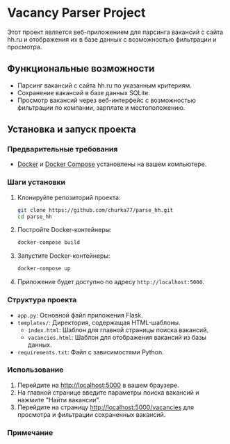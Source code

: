 # Vacancy Parser Project

Этот проект является веб-приложением для парсинга вакансий с сайта hh.ru и отображения их в базе данных с возможностью фильтрации и просмотра.

## Функциональные возможности

- Парсинг вакансий с сайта hh.ru по указанным критериям.
- Сохранение вакансий в базе данных SQLite.
- Просмотр вакансий через веб-интерфейс с возможностью фильтрации по компании, зарплате и местоположению.

## Установка и запуск проекта

### Предварительные требования

- [Docker](https://www.docker.com/get-started) и [Docker Compose](https://docs.docker.com/compose/install/) установлены на вашем компьютере.

### Шаги установки

1. Клонируйте репозиторий проекта:
    ```bash
    git clone https://github.com/churka77/parse_hh.git
    cd parse_hh
    ```

2. Постройте Docker-контейнеры:
    ```bash
    docker-compose build
    ```

3. Запустите Docker-контейнеры:
    ```bash
    docker-compose up
    ```

4. Приложение будет доступно по адресу `http://localhost:5000`.

### Структура проекта

- `app.py`: Основной файл приложения Flask.
- `templates/`: Директория, содержащая HTML-шаблоны.
  - `index.html`: Шаблон для главной страницы поиска вакансий.
  - `vacancies.html`: Шаблон для отображения вакансий из базы данных.
- `requirements.txt`: Файл с зависимостями Python.

### Использование

1. Перейдите на [http://localhost:5000](http://localhost:5000) в вашем браузере.
2. На главной странице введите параметры поиска вакансий и нажмите "Найти вакансии".
3. Перейдите на страницу [http://localhost:5000/vacancies](http://localhost:5000/vacancies) для просмотра и фильтрации сохраненных вакансий.

### Примечание


